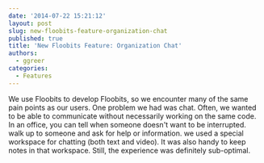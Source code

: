 ```yaml
---
date: '2014-07-22 15:21:12'
layout: post
slug: new-floobits-feature-organization-chat
published: true
title: 'New Floobits Feature: Organization Chat'
authors:
  - ggreer
categories:
  - Features
---
```


We use Floobits to develop Floobits, so we encounter many of the same pain points as our users. One problem we had was chat. Often, we wanted to be able to communicate without necessarily working on the same code. In an office, you can tell when someone doesn't want to be interrupted.  walk up to someone and ask for help or information.  we used a special workspace for chatting (both text and video). It was also handy to keep notes in that workspace. Still, the experience was definitely sub-optimal.

